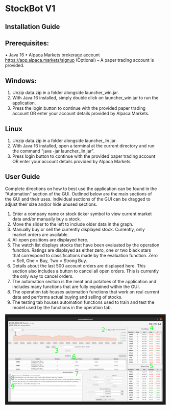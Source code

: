 # StockBot V1
## Installation Guide

## Prerequisites:
• Java 16
• Alpaca Markets brokerage account https://app.alpaca.markets/signup (Optional) – A paper trading account is provided.
## Windows:
1) Unzip data.zip in a folder alongside launcher_win.jar.
2) With Java 16 installed, simply double click on launcher_win.jar to run the application.
3) Press the login button to continue with the provided paper trading account OR enter your account details provided by Alpaca Markets.
## Linux
1) Unzip data.zip in a folder alongside launcher_lin.jar.
2) With Java 16 installed, open a terminal at the current directory and run the command "java -jar launcher_lin.jar".
3) Press login button to continue with the provided paper trading account OR enter your account details provided by Alpaca Markets.
## User Guide
Complete directions on how to best use the application can be found in the “Automation” section of the GUI. Outlined below are the main sections of the GUI and their uses. Individual sections of the GUI can be dragged to adjust their size and/or hide unused sections.
1) Enter a company name or stock ticker symbol to view current market data and/or manually buy a stock.
2) Move the slider to the left to include older data in the graph.
3) Manually buy or sell the currently displayed stock. Currently, only market orders are available.
4) All open positions are displayed here.
5) The watch list displays stocks that have been evaluated by the operation function. Ratings are displayed as either zero, one or two black stars that correspond to classifications made by the evaluation function. Zero = Sell, One = Buy, Two = Strong Buy.
6) Details about the last 500 account orders are displayed here. This section also includes a button to cancel all open orders. This is currently the only way to cancel orders.
7) The automation section is the meat and potatoes of the application and includes many functions that are fully explained within the GUI.
8) The operation tab houses automation functions that work on real current data and performs actual buying and selling of stocks.
9) The testing tab houses automation functions used to train and test the model used by the functions in the operation tab.

<img src="./userGuide1.png" alt="Main Window" border="10" />
